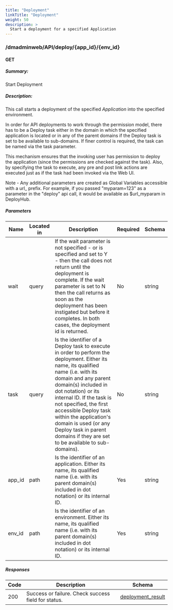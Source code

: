 ```yaml
---
title: "Deployment"
linkTitle: "Deployment"
weight: 50
description: >
  Start a deployment for a specified Application
---
```


### /dmadminweb/API/deploy/{app_id}/{env_id}

#### GET
##### Summary:

Start Deployment

##### Description:

This call starts a deployment of the specified _Application_ into the specified environment.

In order for API deployments to work through the permission model, there has to be a Deploy task either in the domain in which the specified application is located or in any of the parent domains if the Deploy task is set to be available to sub-domains. If finer control is required, the task can be named via the task parameter. 

This mechanism ensures that the invoking user has permission to deploy the application (since the permissions are checked against the task). Also, by specifying the task to execute, any pre and post link actions are executed just as if the task had been invoked via the Web UI.

Note - Any additional parameters are created as Global Variables accessible with a url_ prefix. For example, if you passed "myparam=123" as a parameter in the "deploy" api call, it would be available as $url_myparam in DeployHub.


##### Parameters

| Name | Located in | Description | Required | Schema |
| ---- | ---------- | ----------- | -------- | ---- |
| wait | query | If the wait parameter is not specified - or is specified and set to Y - then the call does not return until the deployment is complete. If the wait parameter is set to N then the call returns as soon as the deployment has been instigated but before it completes. In both cases, the deployment id is returned.  | No | string |
| task | query | Is the identifier of a Deploy task to execute in order to perform the deployment. Either its name, its qualified name (i.e. with its domain and any parent domain(s) included in dot notation) or its internal ID. If the task is not specified, the first accessible Deploy task within the application's domain is used (or any Deploy task in parent domains if they are set to be available to sub-domains).  | No | string |
| app_id | path | Is the identifier of an application. Either its name, its qualified name (i.e. with its parent domain(s) included in dot notation) or its internal ID. | Yes | string |
| env_id | path | Is the identifier of an environment. Either its name, its qualified name (i.e. with its parent domain(s) included in dot notation) or its internal ID. | Yes | string |

##### Responses

| Code | Description | Schema |
| ---- | ----------- | ------ |
| 200 | Success or failure.  Check success field for status. | [deployment_result](/restapi/models/#deployment_result) |